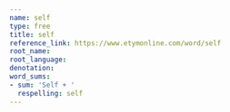 ```yaml
---
name: self
type: free
title: self
reference_link: https://www.etymonline.com/word/self
root_name: 
root_language: 
denotation: 
word_sums:
- sum: 'Self + '
  respelling: self
---
```

